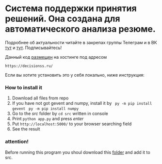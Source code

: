 # Система поддержки принятия решений. Она создана для автоматического анализа резюме. 

Подробнее об актуальности читайте в закрепах группы Телеграм и в ВК
[тут](https://t.me/decision_support_system) и [тут](https://vk.com/dss_ai). Подписывайтесь!

Данный код [размещен](https://decisionss.ru/) на хостинге под адресом
```
https://decisionss.ru/
```
Если вы хотите установить это у себя локально, ниже инструкция:



### How to install it
1) Download all files from repo
2) If you have not got gevent and numpy, install it by 
   ``` py -m pip install gevent```
   ``` py -m pip install numpy```
4) Go to the *src* folder by
  ```cd src``` written in console
5) Print ```python app.py``` and press *enter*
6) Put ```http://localhost:5000/``` to your browser searching field
7) See the result


### attention!
Before running this program you shoul download this [folder](https://drive.google.com/drive/folders/1ynVComWUKZTt4x7k7muMm6RzkdlzGTqK?usp=sharing) and add it to src.
